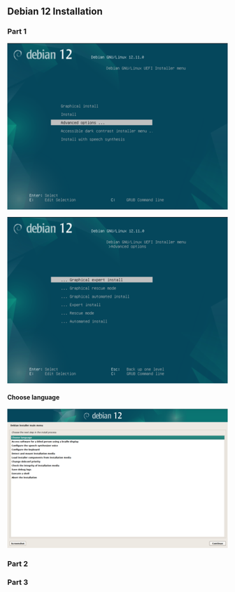 

## Debian 12 Installation

### Part 1

![image](images/debian-01.png)

![image](images/debian-02.png)

#### Choose language

![image](images/debian-03.png)



### Part 2


### Part 3



